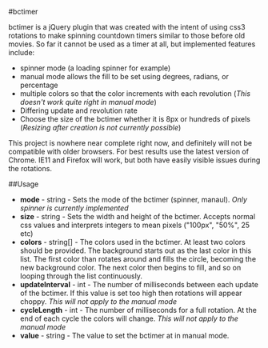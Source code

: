 #bctimer

bctimer is a jQuery plugin that was created with the intent of using css3 rotations to make spinning countdown timers similar to those before old movies. So far it cannot be used as a timer at all, but implemented features include:
- spinner mode (a loading spinner for example)
- manual mode allows the fill to be set using degrees, radians, or percentage
- multiple colors so that the color increments with each revolution (*This doesn't work quite right in manual mode*)
- Differing update and revolution rate
- Choose the size of the bctimer whether it is 8px or hundreds of pixels (*Resizing after creation is not currently possible*)

This project is nowhere near complete right now, and definitely will not be compatible with older browsers. For best results use the latest version of Chrome. IE11 and Firefox will work, but both have easily visible issues during the rotations.

##Usage
- **mode** - string - Sets the mode of the bctimer (spinner, manaul). *Only spinner is currently implemented*
- **size** - string - Sets the width and height of the bctimer. Accepts normal css values and interprets integers to mean pixels ("100px", "50%", 25 etc)
- **colors** - string[] - The colors used in the bctimer. At least two colors should be provided. The background starts out as the last color in this list. The first color than rotates around and fills the circle, becoming the new background color. The next color then begins to fill, and so on looping through the list continuously.
- **updateInterval** - int - The number of milliseconds between each update of the bctimer. If this value is set too high then rotations will appear choppy. *This will not apply to the manual mode*
- **cycleLength** - int - The number of milliseconds for a full rotation. At the end of each cycle the colors will change. *This will not apply to the manual mode*
- **value** - string - The value to set the bctimer at in manual mode. 